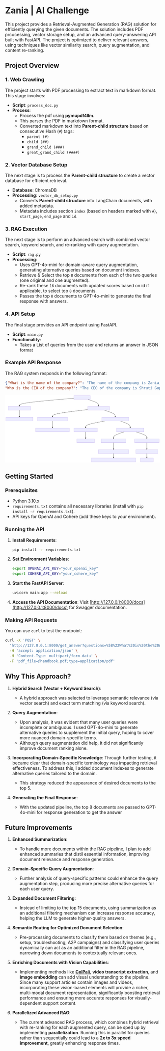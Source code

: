 # Zania | AI Challenge


This project provides a Retrieval-Augmented Generation (RAG) solution for efficiently querying the given documents. The solution includes PDF prcocessing, vector storage setup, and an advanced query-answering API built with FastAPI. The project is optimized to deliver relevant answers, using techniques like vector similarity search, query augmentation, and content re-ranking.

## Project Overview

### 1. Web Crawling
The project starts with PDF processing to extract text in markdown format. This stage involves:

- **Script**: `process_doc.py`
- **Process**:
  - Process the pdf using **pymupdf4llm**.
  - This parses the PDF in markdown format.
  - Converted markdown text into **Parent-child structure** based on consecutive Hash (`#`) tags:
    - `parent (#)`
    - `child (##)`
    - `grand_child (###)`
    - `great_grand_child (####)`

### 2. Vector Database Setup
The next stage is to process the **Parent-child structure** to create a vector database for efficient retrieval.

- **Database**: ChromaDB
- **Processing**: `vector_db_setup.py`
  - Converts **Parent-child structure** into LangChain documents, with added metadata.
  - Metadata includes section `index` (based on headers marked with `#`), `start_page`, `end_page` and `id`.

### 3. RAG Execution
The next stage is to perform an advanced search with combined vector search, keyword search, and re-ranking with query augmentation.

- **Script**: `rag.py`
- **Processing**:
  - Uses GPT-4o-mini for domain-aware query augmentation, generating alternative queries based on document indexes.
  - Retrieve & Select the top `8` documents from each of the two queries (one original and one augmented).
  - Re-rank these `16` documents with updated scores based on id if applicable, to select top `8` documents.
  - Passes the top `8` documents to GPT-4o-mini to generate the final response with answers. 


### 4. API Setup
The final stage provides an API endpoint using FastAPI.

- **Script**: `main.py`
- **Functionality**:
  - Takes a List of queries from the user and returns an answer in JSON format

### Example API Response
The RAG system responds in the following format:

```json
{"What is the name of the company?": "The name of the company is Zania, Inc.",
"Who is the CEO of the company?": "The CEO of the company is Shruti Gupta."}
```

![Flowchart](flowchart.svg)

## Getting Started

### Prerequisites
- Python 3.10.x
- `requirements.txt` contains all necessary libraries (install with `pip install -r requirements.txt`).
- API keys for OpenAI and Cohere (add these keys to your environment).

### Running the API

1. **Install Requirements**:
   ```bash
   pip install -r requirements.txt
   ```

2. **Set Environment Variables**:
   ```bash
   export OPENAI_API_KEY="your_openai_key"
   export COHERE_API_KEY="your_cohere_key"
   ```

3. **Start the FastAPI Server**:
   ```bash
   uvicorn main:app --reload
   ```

4. **Access the API Documentation**:
   Visit [http://127.0.0.1:8000/docs](http://127.0.0.1:8000/docs) for Swagger documentation.

### Making API Requests

You can use `curl` to test the endpoint:

```bash
curl -X 'POST' \
  'http://127.0.0.1:8000/get_answer?questions=%5B%22What%20is%20the%20name%20of%20the%20company%3F%22%2C%20%22Who%20is%20the%20CEO%20of%20the%20company%3F%22%2C%20%22What%20is%20their%20vacation%20policy%3F%22%2C%20%22What%20is%20the%20termination%20policy%3F%22%5D' \
  -H 'accept: application/json' \
  -H 'Content-Type: multipart/form-data' \
  -F 'pdf_file=@handbook.pdf;type=application/pdf'
```



## Why This Approach?

1. **Hybrid Search (Vector + Keyword Search)**:
   - A hybrid approach was selected to leverage semantic relevance (via vector search) and exact term matching (via keyword search).

2. **Query Augmentation**:
   - Upon analysis, it was evident that many user queries were incomplete or ambiguous. I used GPT-4o-mini to generate alternative queries to supplement the initial query, hoping to cover more nuanced domain-specific terms.
   - Although query augmentation did help, it did not significantly improve document ranking alone.

3. **Incorporating Domain-Specific Knowledge**:
   Through further testing, it became clear that domain-specific terminology was impacting retrieval effectiveness. To address this, I added document indexes to generate alternative queries tailored to the domain.
   - This strategy reduced the appearance of desired documents to the top 5.

4. **Generating the Final Response**:
   - With the updated pipeline, the top 8 documents are passed to GPT-4o-mini for response generation to get the answer


## Future Improvements

1. **Enhanced Summarization**:
   - To handle more documents within the RAG pipeline, I plan to add enhanced summaries that distil essential information, improving document relevance and response generation.

2. **Domain-Specific Query Augmentation**:
   - Further analysis of query-specific patterns could enhance the query augmentation step, producing more precise alternative queries for each user query.

3. **Expanded Document Filtering**:
   - Instead of limiting to the top 15 documents, using summarization as an additional filtering mechanism can increase response accuracy, helping the LLM to generate higher-quality answers.

4. **Semantic Routing for Optimized Document Selection**:
   - Pre-processing documents to classify them based on themes (e.g., setup, troubleshooting, A2P campaigns) and classifying user queries dynamically can act as an additional filter in the RAG pipeline, narrowing down documents to contextually relevant ones.
     
5. **Enriching Documents with Vision Capabilities**:
   - Implementing methods like **[ColPali](https://huggingface.co/blog/manu/colpali)**, **video transcript extraction**, and **image embedding** can add visual understanding to the pipeline. Since many support articles contain images and videos, incorporating these vision-based elements will provide a richer, multi-modal document representation, significantly boosting retrieval performance and ensuring more accurate responses for visually-dependent support content.

6. **Parallelized Advanced RAG**:
   - The current advanced RAG process, which combines hybrid retrieval with re-ranking for each augmented query, can be sped up by implementing **parallelization**. Running this in parallel for queries rather than sequentially could lead to a **2x to 3x speed improvement**, greatly enhancing response times. 
